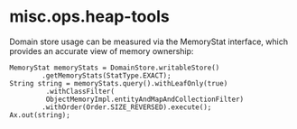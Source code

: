 # misc.ops.heap-tools

Domain store usage can be measured via the MemoryStat interface, which provides an accurate view of memory ownership:

```
MemoryStat memoryStats = DomainStore.writableStore()
		.getMemoryStats(StatType.EXACT);
String string = memoryStats.query().withLeafOnly(true)
		 .withClassFilter(
		 ObjectMemoryImpl.entityAndMapAndCollectionFilter)
		.withOrder(Order.SIZE_REVERSED).execute();
Ax.out(string);
```